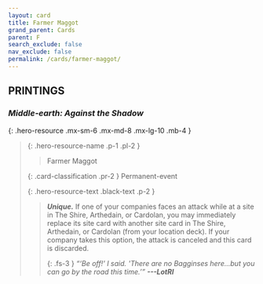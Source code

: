```yaml
---
layout: card
title: Farmer Maggot
grand_parent: Cards
parent: F
search_exclude: false
nav_exclude: false
permalink: /cards/farmer-maggot/
---
```


## PRINTINGS


### _Middle-earth: Against the Shadow_

{: .hero-resource .mx-sm-6 .mx-md-8 .mx-lg-10 .mb-4 }
> {: .hero-resource-name .p-1 .pl-2 }
> > <div class="card-mp"></div>
> > <div class="card-name">Farmer Maggot</div>
>
> {: .card-classification .pr-2 }
> Permanent-event
>
> {: .hero-resource-text .black-text .p-2 }
> > _**Unique.**_ If one of your companies faces an attack while at a site in The Shire, Arthedain, or Cardolan, you may immediately replace its site card with another site card in The Shire, Arthedain, or Cardolan (from your location deck). If your company takes this option, the attack is canceled and this card is discarded.   
> > 
> > {: .fs-3 } 
> > _“‘Be off!' I said. 'There are no Bagginses here...but you can go by the road this time.’”_ ***---&#65279;LotRI*** 
> 
